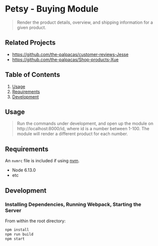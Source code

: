 # Petsy - Buying Module

> Render the product details, overview, and shipping information for a given product.

## Related Projects

  - https://github.com/the-palpacas/customer-reviews-Jesse
  - https://github.com/the-palpacas/Shop-products-Xue

## Table of Contents

1. [Usage](#Usage)
1. [Requirements](#requirements)
1. [Development](#development)

## Usage

> Run the commands under development, and open up the module on http://localhost:8000/id, where id is a number between 1-100. The module will render a different product for each number.

## Requirements

An `nvmrc` file is included if using [nvm](https://github.com/creationix/nvm).

- Node 6.13.0
- etc

## Development

### Installing Dependencies, Running Webpack, Starting the Server

From within the root directory:

```sh
npm install
npm run build
npm start
```

